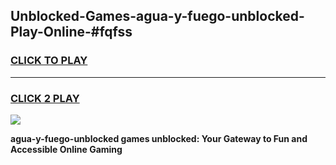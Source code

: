 
## Unblocked-Games-agua-y-fuego-unblocked-Play-Online-#fqfss
<h3>
<a href="https://premium.freeplayer.one?title=agua-y-fuego-unblocked&ref=27F">CLICK TO PLAY</a></h3>
<hr>

<h3>
<a href="https://premium.freeplayer.one?title=agua-y-fuego-unblocked&ref=27F">CLICK 2 PLAY</a>
  
</h3>

<a href="https://premium.freeplayer.one?title=agua-y-fuego-unblocked&ref=27F"><img src="https://clearcache.store/games.png"></a>


**agua-y-fuego-unblocked games unblocked: Your Gateway to Fun and Accessible Online Gaming**
